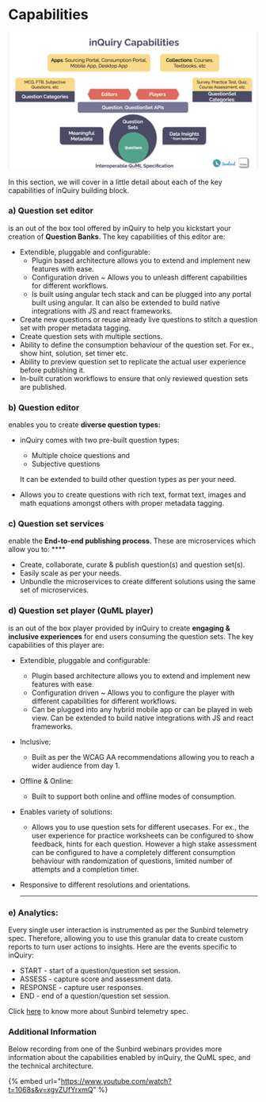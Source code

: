 # Capabilities

![](<../.gitbook/assets/Screen Shot 2022-03-21 at 4.19.17 PM.png>)





In this section, we will cover in a little detail about each of the key capabilities of inQuiry building block.

### **a) Question set editor**&#x20;

is an out of the box tool offered by inQuiry to help you kickstart your creation of **Question Banks**. The key capabilities of this editor are:

* Extendible, pluggable and configurable:&#x20;
  * Plugin based architecture allows you to extend and implement new features with ease.&#x20;
  * Configuration driven \~ Allows you to unleash different capabilities for different workflows.&#x20;
  * Is built using angular tech stack and can be plugged into any portal built using angular. It can also be extended to build native integrations with JS and react frameworks.
* Create new questions or reuse already live questions to stitch a question set with proper metadata tagging.
* Create question sets with multiple sections.&#x20;
* Ability to define the consumption behaviour of the question set. For ex., show hint, solution, set timer etc.
* Ability to preview question set to replicate the actual user experience before publishing it.
* In-built curation workflows to ensure that only reviewed question sets are published.

### **b) Question editor**&#x20;

enables you to create **diverse question types:**&#x20;

*   inQuiry comes with two pre-built question types:&#x20;

    * Multiple choice questions and&#x20;
    * Subjective questions

    It can be extended to build other question types as per your need.
* Allows you to create questions with rich text, format text, images and math equations amongst others with proper metadata tagging.

### **c) Question set services**&#x20;

enable the **End-to-end publishing process**. These are microservices which allow you to: ****&#x20;

* Create, collaborate, curate & publish question(s) and question set(s).&#x20;
* Easily scale as per your needs.
* Unbundle the microservices to create different solutions using the same set of microservices.

### **d) Question set player (QuML player)**&#x20;

is an out of the box player provided by inQuiry to create **engaging & inclusive experiences** for end users consuming the question sets. The key capabilities of this player are:&#x20;

* Extendible, pluggable and configurable:&#x20;
  * Plugin based architecture allows you to extend and implement new features with ease.&#x20;
  * Configuration driven \~ Allows you to configure the player with different capabilities for different workflows.&#x20;
  * Can be plugged into any hybrid mobile app or can be played in web view. Can be extended to build native integrations with JS and react frameworks.
* Inclusive:
  * Built as per the WCAG AA recommendations allowing you to reach a wider audience from day 1.
* Offline & Online:
  * Built to support both online and offline modes of consumption.
* Enables variety of solutions:
  * Allows you to use question sets for different usecases. For ex., the user experience for practice worksheets can be configured to show feedback, hints for each question. However a high stake assessment can be configured to have a completely different consumption behaviour with randomization of questions, limited number of attempts and a completion timer.&#x20;
*   Responsive to different resolutions and orientations.&#x20;

    ****

### **e) Analytics:**&#x20;

Every single user interaction is instrumented as per the Sunbird telemetry spec. Therefore, allowing you to use this granular data to create custom reports to turn user actions to insights. Here are the events specific to inQuiry:

* START - start of a question/question set session.&#x20;
* ASSESS - capture score and assessment data.&#x20;
* RESPONSE - capture user responses.&#x20;
* END - end of a question/question set session.

Click [here](https://github.com/sunbird-specs/Telemetry/blob/3.3.0/specification.md) to know more about Sunbird telemetry spec.



### **Additional Information**

Below recording from one of the Sunbird webinars provides more information about the capabilities enabled by inQuiry, the QuML spec, and the technical architecture.

{% embed url="https://www.youtube.com/watch?t=1068s&v=xgvZUfYrxmQ" %}
